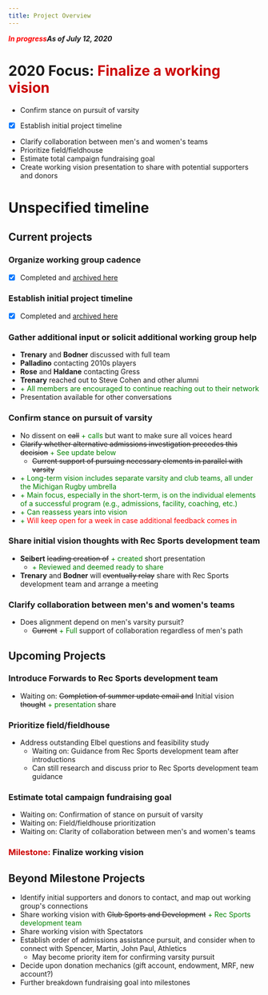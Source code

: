 ```yaml
---
title: Project Overview
---
```

***<span style='color:red'>In progress</span>As of July 12, 2020***

# 2020 Focus: <span style='color:#cc0000'>Finalize a working vision</span>
- Confirm stance on pursuit of varsity
- [x] Establish initial project timeline
- Clarify collaboration between men's and women's teams
- Prioritize field/fieldhouse
- Estimate total campaign fundraising goal
- Create working vision presentation to share with potential supporters and donors

# Unspecified timeline
## Current projects  
### Organize working group cadence
- [x] Completed and [archived here](completed.md)

### Establish initial project timeline
- [x] Completed and [archived here](completed.md)

### Gather additional input or solicit additional working group help
- **Trenary** and **Bodner** discussed with full team
- **Palladino** contacting 2010s players
- **Rose** and **Haldane** contacting Gress
- **Trenary** reached out to Steve Cohen and other alumni
- <span style='color:green'>+ All members are encouraged to continue reaching out to their network</span>
- Presentation available for other conversations

### Confirm stance on pursuit of varsity
- No dissent on ~~call~~ <span style='color:green'>+ calls</span> but want to make sure all voices heard
- ~~Clarify whether alternative admissions investigation precedes this decision~~ <span style='color:green'>+ See update below</span>
    - ~~Current support of pursuing necessary elements in parallel with varsity~~ 
- <span style='color:green'>+ Long-term vision includes separate varsity and club teams, all under the Michigan Rugby umbrella</span>
- <span style='color:green'>+ Main focus, especially in the short-term, is on the individual elements of a successful program (e.g., admissions, facility, coaching, etc.)</span>
- <span style='color:green'>+ Can reassess years into vision<span>
- <span style='color:green'>+ </span><span style='color:red'>Will keep open for a week in case additional feedback comes in</span>

### Share initial vision thoughts with Rec Sports development team
- **Seibert** ~~leading creation of~~ <span style='color:green'>+ created</span> short presentation
    - <span style='color:green'>+ Reviewed and deemed ready to share</span>
- **Trenary** and **Bodner** will ~~eventually relay~~ share with Rec Sports development team and arrange a meeting

### Clarify collaboration between men's and women's teams
- Does alignment depend on men's varsity pursuit?
    - ~~Current~~ <span style='color:green'>+ Full</span> support of collaboration regardless of men's path

## Upcoming Projects
### Introduce Forwards to Rec Sports development team
- Waiting on: ~~Completion of summer update email and~~ Initial vision ~~thought~~ <span style='color:green'>+ presentation</span> share

### Prioritize field/fieldhouse
- Address outstanding Elbel questions and feasibility study
    - Waiting on: Guidance from Rec Sports development team after introductions
    - Can still research and discuss prior to Rec Sports development team guidance
    
### Estimate total campaign fundraising goal
- Waiting on: Confirmation of stance on pursuit of varsity
- Waiting on: Field/fieldhouse prioritization
- Waiting on: Clarity of collaboration between men's and women's teams

### <span style='color:#cc0000'>Milestone:</span> **Finalize working vision**

## Beyond Milestone Projects
- Identify initial supporters and donors to contact, and map out working group's connections
- Share working vision with ~~Club Sports and Development~~ <span style='color:green'>+ Rec Sports development team</span> 
- Share working vision with Spectators
- Establish order of admissions assistance pursuit, and consider when to connect with Spencer, Martin, John Paul, Athletics
    - May become priority item for confirming varsity pursuit
- Decide upon donation mechanics (gift account, endowment, MRF, new account?)
- Further breakdown fundraising goal into milestones

